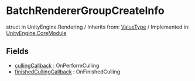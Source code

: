 # BatchRendererGroupCreateInfo
struct in UnityEngine.Rendering
 / Inherits from: <a href="https://docs.unity3d.com/6000.1/Documentation/ScriptReference/ValueType.html">ValueType</a> / Implemented in: <a href="https://docs.unity3d.com/6000.1/Documentation/ScriptReference/UnityEngine.CoreModule.html">UnityEngine.CoreModule</a>

## Fields
- <a href="https://docs.unity3d.com/6000.1/Documentation/ScriptReference/BatchRendererGroupCreateInfo-cullingCallback.html">cullingCallback</a> : OnPerformCulling
- <a href="https://docs.unity3d.com/6000.1/Documentation/ScriptReference/BatchRendererGroupCreateInfo-finishedCullingCallback.html">finishedCullingCallback</a> : OnFinishedCulling
